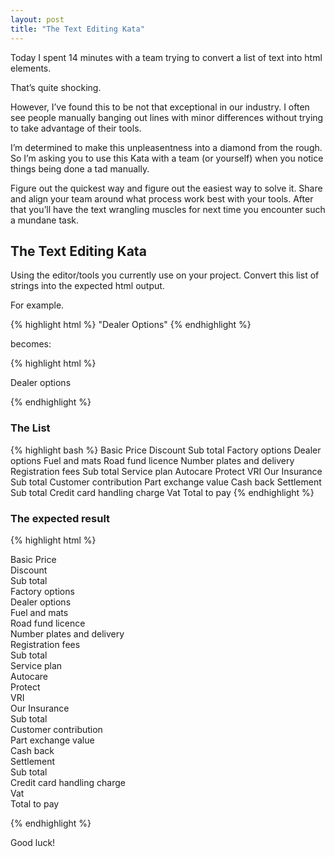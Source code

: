 ```yaml
---
layout: post
title: "The Text Editing Kata"
---
```


Today I spent 14 minutes with a team trying to convert a list of text into html elements.

That’s quite shocking.

However, I’ve found this to be not that exceptional in our industry. I often see people manually banging out lines with minor differences without trying to take advantage of their tools.

I’m determined to make this unpleasentness into a diamond from the rough. So I’m asking you to use this Kata with a team (or yourself) when you notice things being done a tad manually.

Figure out the quickest way and figure out the easiest way to solve it. Share and align your team around what process work best with your tools. After that you’ll have the text wrangling muscles for next time you encounter such a mundane task.

## The Text Editing Kata

Using the editor/tools you currently use on your project. 
Convert this list of strings into the expected html output. 

For example.

{% highlight html %}
"Dealer Options" 
{% endhighlight %}

becomes:

{% highlight html %}
<dt runat="server" id="dtDealerOptions">Dealer options</dt>
<dd runat="server" id="ddDealerOptions"></dd>


{% endhighlight %}

### The List

{% highlight bash %}
Basic Price
Discount
Sub total
Factory options
Dealer options
Fuel and mats
Road fund licence 
Number plates and delivery
Registration fees 
Sub total
Service plan
Autocare
Protect
VRI
Our Insurance
Sub total 
Customer contribution
Part exchange value
Cash back
Settlement
Sub total
Credit card handling charge
Vat
Total to pay
{% endhighlight %}

### The expected result

{% highlight html %}

<dt runat="server" id="dtBasicPrice">Basic Price</dt>
<dd runat="server" id="ddBasicPrice"></dd>

<dt runat="server" id="dtDiscount">Discount</dt>
<dd runat="server" id="ddDiscount"></dd>

<dt runat="server" id="dtSubTotal">Sub total</dt>
<dd runat="server" id="ddSubTotal"></dd>

<dt runat="server" id="dtFactoryOptions">Factory options</dt>
<dd runat="server" id="ddFactoryOptions"></dd>

<dt runat="server" id="dtDealerOptions">Dealer options</dt>
<dd runat="server" id="ddDealerOptions"></dd>

<dt runat="server" id="dtFuelAndMats">Fuel and mats</dt>
<dd runat="server" id="ddFuelAndMats"></dd>

<dt runat="server" id="dtRoadFundLicence">Road fund licence</dt>
<dd runat="server" id="ddRoadFundLicence"></dd>

<dt runat="server" id="dtNumberPlatesAndDelivery">Number plates and delivery</dt>
<dd runat="server" id="ddNumberPlatesAndDelivery"></dd>

<dt runat="server" id="dtRegistrationFees">Registration fees</dt>
<dd runat="server" id="ddRegistrationFees"></dd>

<dt runat="server" id="dtSubTotal">Sub total</dt>
<dd runat="server" id="ddSubTotal"></dd>

<dt runat="server" id="dtServicePlan">Service plan</dt>
<dd runat="server" id="ddServicePlan"></dd>

<dt runat="server" id="dtAutocare">Autocare</dt>
<dd runat="server" id="ddAutocare"></dd>

<dt runat="server" id="dtProtect">Protect</dt>
<dd runat="server" id="ddProtect"></dd>

<dt runat="server" id="dtVri">VRI</dt>
<dd runat="server" id="ddVri"></dd>

<dt runat="server" id="dtOurInsurance">Our Insurance</dt>
<dd runat="server" id="ddOurInsurance"></dd>

<dt runat="server" id="dtSubTotal">Sub total</dt>
<dd runat="server" id="ddSubTotal"></dd>

<dt runat="server" id="dtCustomerContribution">Customer contribution</dt>
<dd runat="server" id="ddCustomerContribution"></dd>

<dt runat="server" id="dtPartExchangeValue">Part exchange value</dt>
<dd runat="server" id="ddPartExchangeValue"></dd>

<dt runat="server" id="dtCashBack">Cash back</dt>
<dd runat="server" id="ddCashBack"></dd>

<dt runat="server" id="dtSettlement">Settlement</dt>
<dd runat="server" id="ddSettlement"></dd>

<dt runat="server" id="dtSubTotal">Sub total</dt>
<dd runat="server" id="ddSubTotal"></dd>

<dt runat="server" id="dtCreditCardHandlingCharge">Credit card handling charge</dt>
<dd runat="server" id="ddCreditCardHandlingCharge"></dd>

<dt runat="server" id="dtVat">Vat</dt>
<dd runat="server" id="ddVat"></dd>

<dt runat="server" id="dtTotalToPay">Total to pay</dt>
<dd runat="server" id="ddTotalToPay"></dd>


{% endhighlight %}

Good luck!
